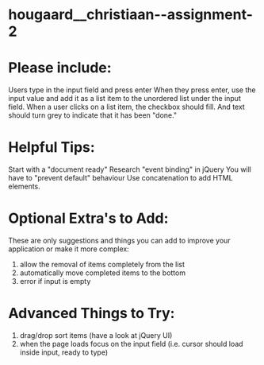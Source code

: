 # hougaard__christiaan--assignment-2

# Please include:
Users type in the input field and press enter
When they press enter, use the input value and add it as a list item to the unordered list under the input field.
When a user clicks on a list item, the checkbox should fill. And text should turn grey to indicate that it has been "done."

# Helpful Tips:
Start with a "document ready"
Research "event binding" in jQuery
You will have to "prevent default" behaviour
Use concatenation to add HTML elements.

# Optional Extra's to Add:
These are only suggestions and things you can add to improve your application or make it more complex:
1. allow the removal of items completely from the list
2. automatically move completed items to the bottom
3. error if input is empty

# Advanced Things to Try:
1. drag/drop sort items (have a look at jQuery UI)
2. when the page loads focus on the input field (i.e. cursor should load inside input, ready to type)